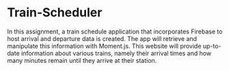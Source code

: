 # Train-Scheduler
In this assignment, a train schedule application that incorporates Firebase to host arrival and departure data is created. The  app will retrieve and manipulate this information with Moment.js. This website will provide up-to-date information about various trains, namely their arrival times and how many minutes remain until they arrive at their station.

